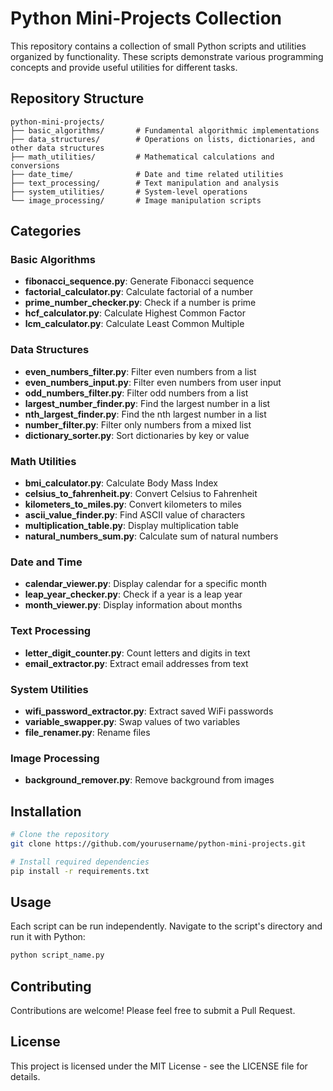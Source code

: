 # Python Mini-Projects Collection

This repository contains a collection of small Python scripts and utilities organized by functionality. These scripts demonstrate various programming concepts and provide useful utilities for different tasks.

## Repository Structure

```
python-mini-projects/
├── basic_algorithms/       # Fundamental algorithmic implementations
├── data_structures/        # Operations on lists, dictionaries, and other data structures
├── math_utilities/         # Mathematical calculations and conversions
├── date_time/              # Date and time related utilities
├── text_processing/        # Text manipulation and analysis
├── system_utilities/       # System-level operations
└── image_processing/       # Image manipulation scripts
```

## Categories

### Basic Algorithms
- **fibonacci_sequence.py**: Generate Fibonacci sequence
- **factorial_calculator.py**: Calculate factorial of a number
- **prime_number_checker.py**: Check if a number is prime
- **hcf_calculator.py**: Calculate Highest Common Factor
- **lcm_calculator.py**: Calculate Least Common Multiple

### Data Structures
- **even_numbers_filter.py**: Filter even numbers from a list
- **even_numbers_input.py**: Filter even numbers from user input
- **odd_numbers_filter.py**: Filter odd numbers from a list
- **largest_number_finder.py**: Find the largest number in a list
- **nth_largest_finder.py**: Find the nth largest number in a list
- **number_filter.py**: Filter only numbers from a mixed list
- **dictionary_sorter.py**: Sort dictionaries by key or value

### Math Utilities
- **bmi_calculator.py**: Calculate Body Mass Index
- **celsius_to_fahrenheit.py**: Convert Celsius to Fahrenheit
- **kilometers_to_miles.py**: Convert kilometers to miles
- **ascii_value_finder.py**: Find ASCII value of characters
- **multiplication_table.py**: Display multiplication table
- **natural_numbers_sum.py**: Calculate sum of natural numbers

### Date and Time
- **calendar_viewer.py**: Display calendar for a specific month
- **leap_year_checker.py**: Check if a year is a leap year
- **month_viewer.py**: Display information about months

### Text Processing
- **letter_digit_counter.py**: Count letters and digits in text
- **email_extractor.py**: Extract email addresses from text

### System Utilities
- **wifi_password_extractor.py**: Extract saved WiFi passwords
- **variable_swapper.py**: Swap values of two variables
- **file_renamer.py**: Rename files

### Image Processing
- **background_remover.py**: Remove background from images

## Installation

```bash
# Clone the repository
git clone https://github.com/yourusername/python-mini-projects.git

# Install required dependencies
pip install -r requirements.txt
```

## Usage

Each script can be run independently. Navigate to the script's directory and run it with Python:

```bash
python script_name.py
```

## Contributing

Contributions are welcome! Please feel free to submit a Pull Request.

## License

This project is licensed under the MIT License - see the LICENSE file for details.